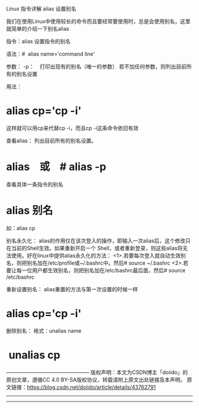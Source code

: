 Linux 指令详解 alias 设置别名


我们在使用Linux中使用较长的命令而且要经常要使用时，总是会使用别名，这里就简单的介绍一下别名alias

指令：alias
设置指令的别名

语法：#  alias name='command line'

参数：
-p：    打印出现有的别名（唯一的参数）
若不加任何参数，则列出目前所有的别名设置


用法：
# alias cp='cp -i'
这样就可以用cp来代替cp -i，而且cp -i这条命令依旧有效


查看alias：
列出目前所有的别名设置。
# alias    或    # alias -p


查看具体一条指令的别名
# alias 别名
如：alias cp


别名永久化：
alias的作用仅在该次登入的操作，即输入一次alias后，这个修改只在当前的Shell生效。如果重新开启一个 Shell，或者重新登录，则这些alias将无法使用。好在linux中提供alias永久化的方法：
<1>.若要每次登入就自动生效别名，则把别名加在/etc/profile或~/.bashrc中。然后# source ~/.bashrc
<2>.若要让每一位用户都生效别名，则把别名加在/etc/bashrc最后面，然后# source /etc/bashrc


重新设置别名：
alias重置的方法与第一次设置的时候一样
# alias cp='cp -i'

删除别名：
格式：unalias name
#  unalias cp
————————————————
版权声明：本文为CSDN博主「doiido」的原创文章，遵循CC 4.0 BY-SA版权协议，转载请附上原文出处链接及本声明。
原文链接：https://blog.csdn.net/doiido/article/details/43762791



---------------------------------------------------------------------------------------------------------------------





---------------------------------------------------------------------------------------------------------------------







